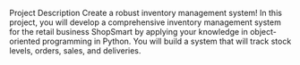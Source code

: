 Project Description
Create a robust inventory management system! In this project, you will develop a comprehensive inventory management system for the retail business ShopSmart by applying your knowledge in object-oriented programming in Python. You will build a system that will track stock levels, orders, sales, and deliveries.
